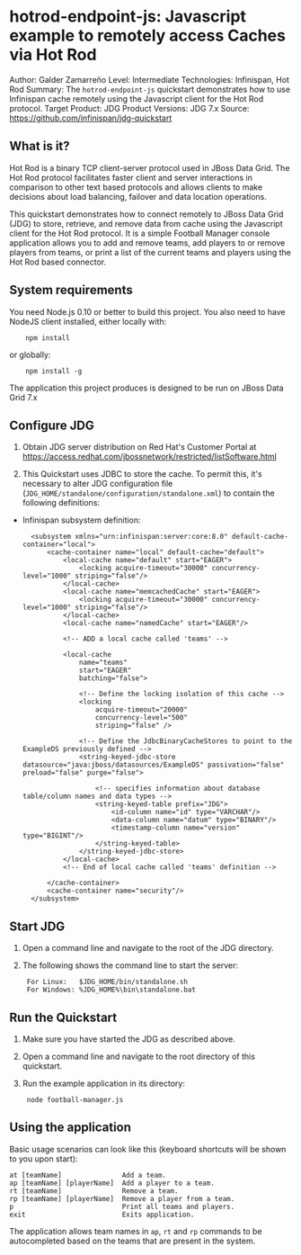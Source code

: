 hotrod-endpoint-js: Javascript example to remotely access Caches via Hot Rod
=========================================
Author: Galder Zamarreño
Level: Intermediate
Technologies: Infinispan, Hot Rod
Summary: The `hotrod-endpoint-js` quickstart demonstrates how to use 
Infinispan cache remotely using the Javascript client for the Hot Rod protocol.
Target Product: JDG
Product Versions: JDG 7.x
Source: <https://github.com/infinispan/jdg-quickstart>

What is it?
-----------

Hot Rod is a binary TCP client-server protocol used in JBoss Data Grid. 
The Hot Rod protocol facilitates faster client and server interactions in 
comparison to other text based protocols and allows clients to make 
decisions about load balancing, failover and data location operations.

This quickstart demonstrates how to connect remotely to JBoss Data Grid (JDG) 
to store, retrieve, and remove data from cache using the Javascript client for 
the Hot Rod protocol. It is a simple Football Manager console application 
allows you to add and remove teams, add players to or remove players from 
teams, or print a list of  the current teams and players using the Hot Rod 
based connector.


System requirements
-------------------

You need Node.js 0.10 or better to build this project. You also need to have NodeJS client installed, either locally with:

        npm install

or globally:

        npm install -g

The application this project produces is designed to be run on JBoss Data Grid 7.x

 
Configure JDG
-------------

1. Obtain JDG server distribution on Red Hat's Customer Portal at 
https://access.redhat.com/jbossnetwork/restricted/listSoftware.html

2. This Quickstart uses JDBC to store the cache. To permit this, it's 
necessary to alter JDG configuration file (`JDG_HOME/standalone/configuration/standalone.xml`) 
to contain the following definitions:
   
* Infinispan subsystem definition:

        <subsystem xmlns="urn:infinispan:server:core:8.0" default-cache-container="local">
            <cache-container name="local" default-cache="default">
                <local-cache name="default" start="EAGER">
                    <locking acquire-timeout="30000" concurrency-level="1000" striping="false"/>
                </local-cache>
                <local-cache name="memcachedCache" start="EAGER">
                    <locking acquire-timeout="30000" concurrency-level="1000" striping="false"/>
                </local-cache>
                <local-cache name="namedCache" start="EAGER"/>

                <!-- ADD a local cache called 'teams' -->

                <local-cache
                    name="teams"
                    start="EAGER"
                    batching="false">

                    <!-- Define the locking isolation of this cache -->
                    <locking
                        acquire-timeout="20000"
                        concurrency-level="500"
                        striping="false" />

                    <!-- Define the JdbcBinaryCacheStores to point to the ExampleDS previously defined -->
                    <string-keyed-jdbc-store datasource="java:jboss/datasources/ExampleDS" passivation="false" preload="false" purge="false">

                        <!-- specifies information about database table/column names and data types -->
                        <string-keyed-table prefix="JDG">
                            <id-column name="id" type="VARCHAR"/>
                            <data-column name="datum" type="BINARY"/>
                            <timestamp-column name="version" type="BIGINT"/>
                        </string-keyed-table>
                    </string-keyed-jdbc-store>
                </local-cache>
                <!-- End of local cache called 'teams' definition -->

            </cache-container>
            <cache-container name="security"/>
        </subsystem>

Start JDG
---------

1. Open a command line and navigate to the root of the JDG directory.
2. The following shows the command line to start the server:

        For Linux:   $JDG_HOME/bin/standalone.sh
        For Windows: %JDG_HOME%\bin\standalone.bat


Run the Quickstart
------------------

1. Make sure you have started the JDG as described above.
2. Open a command line and navigate to the root directory of this quickstart.
3. Run the example application in its directory:

        node football-manager.js
 

Using the application
---------------------
Basic usage scenarios can look like this (keyboard shortcuts will be shown to you upon start):

    at [teamName]               Add a team.
    ap [teamName] [playerName]  Add a player to a team.
    rt [teamName]               Remove a team.
    rp [teamName] [playerName]  Remove a player from a team.
    p                           Print all teams and players.
    exit                        Exits application.

The application allows team names in `ap`, `rt` and `rp` commands to be 
autocompleted based on the teams that are present in the system.
